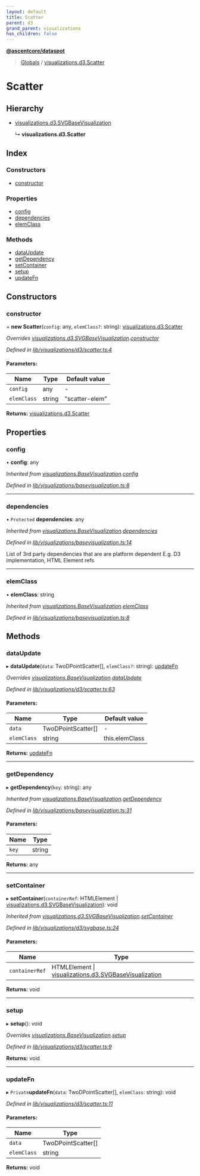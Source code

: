 ```yaml
---
layout: default
title: Scatter
parent: d3
grand_parent: visualizations
has_children: false
---
```


**[@ascentcore/dataspot](../README.md)**

> [Globals](../globals.md) / [visualizations.d3.Scatter](visualizations_d3_scatter)

# Scatter

## Hierarchy

* [visualizations.d3.SVGBaseVisualization](visualizations_d3_svgbasevisualization)

  ↳ **visualizations.d3.Scatter**

## Index

### Constructors

* [constructor](visualizations_d3_scatter#constructor)

### Properties

* [config](visualizations_d3_scatter#config)
* [dependencies](visualizations_d3_scatter#dependencies)
* [elemClass](visualizations_d3_scatter#elemclass)

### Methods

* [dataUpdate](visualizations_d3_scatter#dataupdate)
* [getDependency](visualizations_d3_scatter#getdependency)
* [setContainer](visualizations_d3_scatter#setcontainer)
* [setup](visualizations_d3_scatter#setup)
* [updateFn](visualizations_d3_scatter#updatefn)

## Constructors

### constructor

\+ **new Scatter**(`config`: any, `elemClass?`: string): [visualizations.d3.Scatter](visualizations_d3_scatter)

*Overrides [visualizations.d3.SVGBaseVisualization](visualizations_d3_svgbasevisualization).[constructor](visualizations_d3_svgbasevisualization#constructor)*

*Defined in [lib/visualizations/d3/scatter.ts:4](https://github.com/ascentcore/dataspot/blob/a358cc9/lib/visualizations/d3/scatter.ts#L4)*

#### Parameters:

Name | Type | Default value |
------ | ------ | ------ |
`config` | any | - |
`elemClass` | string | "scatter-elem" |

**Returns:** [visualizations.d3.Scatter](visualizations_d3_scatter)

## Properties

### config

•  **config**: any

*Inherited from [visualizations.BaseVisualization](visualizations_basevisualization).[config](visualizations_basevisualization#config)*

*Defined in [lib/visualizations/basevisualization.ts:8](https://github.com/ascentcore/dataspot/blob/a358cc9/lib/visualizations/basevisualization.ts#L8)*

___

### dependencies

• `Protected` **dependencies**: any

*Inherited from [visualizations.BaseVisualization](visualizations_basevisualization).[dependencies](visualizations_basevisualization#dependencies)*

*Defined in [lib/visualizations/basevisualization.ts:14](https://github.com/ascentcore/dataspot/blob/a358cc9/lib/visualizations/basevisualization.ts#L14)*

List of 3rd party dependencies that are are platform dependent
E.g. D3 implementation, HTML Element refs

___

### elemClass

•  **elemClass**: string

*Inherited from [visualizations.BaseVisualization](visualizations_basevisualization).[elemClass](visualizations_basevisualization#elemclass)*

*Defined in [lib/visualizations/basevisualization.ts:8](https://github.com/ascentcore/dataspot/blob/a358cc9/lib/visualizations/basevisualization.ts#L8)*

## Methods

### dataUpdate

▸ **dataUpdate**(`data`: TwoDPointScatter[], `elemClass?`: string): [updateFn](visualizations_d3_scatter#updatefn)

*Overrides [visualizations.BaseVisualization](visualizations_basevisualization).[dataUpdate](visualizations_basevisualization#dataupdate)*

*Defined in [lib/visualizations/d3/scatter.ts:63](https://github.com/ascentcore/dataspot/blob/a358cc9/lib/visualizations/d3/scatter.ts#L63)*

#### Parameters:

Name | Type | Default value |
------ | ------ | ------ |
`data` | TwoDPointScatter[] | - |
`elemClass` | string | this.elemClass |

**Returns:** [updateFn](visualizations_d3_scatter#updatefn)

___

### getDependency

▸ **getDependency**(`key`: string): any

*Inherited from [visualizations.BaseVisualization](visualizations_basevisualization).[getDependency](visualizations_basevisualization#getdependency)*

*Defined in [lib/visualizations/basevisualization.ts:31](https://github.com/ascentcore/dataspot/blob/a358cc9/lib/visualizations/basevisualization.ts#L31)*

#### Parameters:

Name | Type |
------ | ------ |
`key` | string |

**Returns:** any

___

### setContainer

▸ **setContainer**(`containerRef`: HTMLElement \| [visualizations.d3.SVGBaseVisualization](visualizations_d3_svgbasevisualization)): void

*Inherited from [visualizations.d3.SVGBaseVisualization](visualizations_d3_svgbasevisualization).[setContainer](visualizations_d3_svgbasevisualization#setcontainer)*

*Defined in [lib/visualizations/d3/svgbase.ts:24](https://github.com/ascentcore/dataspot/blob/a358cc9/lib/visualizations/d3/svgbase.ts#L24)*

#### Parameters:

Name | Type |
------ | ------ |
`containerRef` | HTMLElement \| [visualizations.d3.SVGBaseVisualization](visualizations_d3_svgbasevisualization) |

**Returns:** void

___

### setup

▸ **setup**(): void

*Overrides [visualizations.BaseVisualization](visualizations_basevisualization).[setup](visualizations_basevisualization#setup)*

*Defined in [lib/visualizations/d3/scatter.ts:9](https://github.com/ascentcore/dataspot/blob/a358cc9/lib/visualizations/d3/scatter.ts#L9)*

**Returns:** void

___

### updateFn

▸ `Private`**updateFn**(`data`: TwoDPointScatter[], `elemClass`: string): void

*Defined in [lib/visualizations/d3/scatter.ts:11](https://github.com/ascentcore/dataspot/blob/a358cc9/lib/visualizations/d3/scatter.ts#L11)*

#### Parameters:

Name | Type |
------ | ------ |
`data` | TwoDPointScatter[] |
`elemClass` | string |

**Returns:** void
